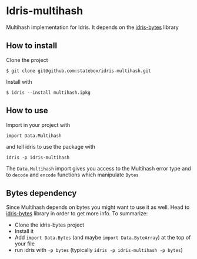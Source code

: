 # Idris-multihash

Multihash implementation for Idris. It depends on the [idris-bytes](BYTES) library

## How to install

Clone the project

```
$ git clone git@github.com:statebox/idris-multihash.git
```

Install with

```
$ idris --install multihash.ipkg
```

## How to use

Import in your project with

```
import Data.Multihash
```

and tell idris to use the package with

```
idris -p idris-multihash
```

The `Data.Multihash` import gives you access to the Multihash error type and to `decode` and
`encode` functions which manipulate `Bytes`

## Bytes dependency

Since Multihash depends on bytes you might want to use it as well. Head to [idris-bytes](BYTEs)
library in order to get more info. To summarize:

- Clone the idris-bytes project
- Install it
- Add `import Data.Bytes` (and maybe `import Data.ByteArray`) at the top of your file
- run idris with `-p bytes` (typically `idris -p idris-multihash -p bytes`)
